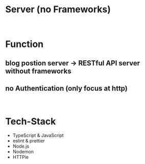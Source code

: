 # Server (no Frameworks)

<br>

# Function
## blog postion server -> RESTful API server without frameworks
## no Authentication (only focus at http)

<br>

# Tech-Stack
- TypeScript & JavaScript
- eslint & prettier
- Node.js
- Nodemon
- HTTPie